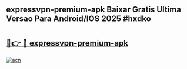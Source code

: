 ## expressvpn-premium-apk Baixar Gratis Ultima Versao Para Android/IOS 2025 #hxdko

# <h2><a href="https://ainizakaria.my?title=expressvpn-premium-apk&ref=20M">🔗👉 🔴 expressvpn-premium-apk</a></h2>

[![acn](https://github.com/user-attachments/assets/0f9c940e-d8b0-45ae-aac7-cd30a18b3e1c)](https://ainizakaria.my?title=expressvpn-premium-apk&ref=20M)

